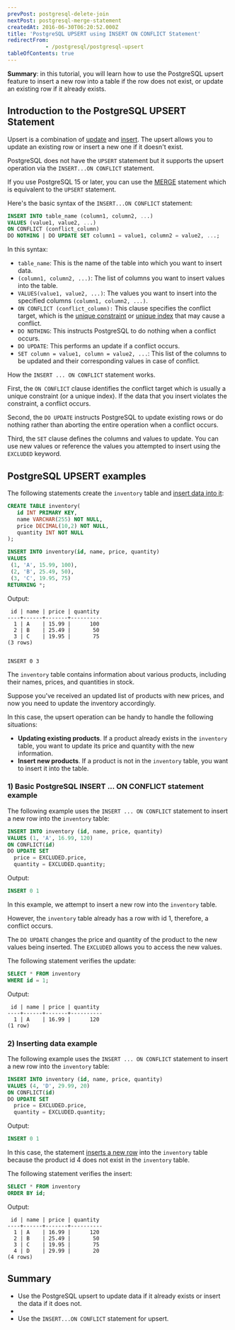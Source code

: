```yaml
---
prevPost: postgresql-delete-join
nextPost: postgresql-merge-statement
createdAt: 2016-06-30T06:20:52.000Z
title: 'PostgreSQL UPSERT using INSERT ON CONFLICT Statement'
redirectFrom: 
            - /postgresql/postgresql-upsert
tableOfContents: true
---
```


**Summary**: in this tutorial, you will learn how to use the PostgreSQL upsert feature to insert a new row into a table if the row does not exist, or update an existing row if it already exists.

## Introduction to the PostgreSQL UPSERT Statement

Upsert is a combination of [update](/postgresql/postgresql-update) and [insert](/postgresql/postgresql-tutorial/postgresql-insert). The upsert allows you to update an existing row or insert a new one if it doesn't exist.

PostgreSQL does not have the `UPSERT` statement but it supports the upsert operation via the `INSERT...ON CONFLICT` statement.

If you use PostgreSQL 15 or later, you can use the [MERGE](/postgresql/postgresql-merge) statement which is equivalent to the `UPSERT` statement.

Here's the basic syntax of the `INSERT...ON CONFLICT` statement:

```sql
INSERT INTO table_name (column1, column2, ...)
VALUES (value1, value2, ...)
ON CONFLICT (conflict_column)
DO NOTHING | DO UPDATE SET column1 = value1, column2 = value2, ...;
```

In this syntax:

- `table_name`: This is the name of the table into which you want to insert data.
- `(column1, column2, ...)`: The list of columns you want to insert values into the table.
- `VALUES(value1, value2, ...)`: The values you want to insert into the specified columns `(column1, column2, ...)`.
- `ON CONFLICT (conflict_column):` This clause specifies the conflict target, which is the [unique constraint](/postgresql/postgresql-unique-constraint) or [unique index](/postgresql/postgresql-indexes/postgresql-unique-index) that may cause a conflict.
- `DO NOTHING`: This instructs PostgreSQL to do nothing when a conflict occurs.
- `DO UPDATE`: This performs an update if a conflict occurs.
- `SET column = value1, column = value2, ...`: This list of the columns to be updated and their corresponding values in case of conflict.

How the `INSERT ... ON CONFLICT` statement works.

First, the `ON CONFLICT` clause identifies the conflict target which is usually a unique constraint (or a unique index). If the data that you insert violates the constraint, a conflict occurs.

Second, the `DO UPDATE` instructs PostgreSQL to update existing rows or do nothing rather than aborting the entire operation when a conflict occurs.

Third, the `SET` clause defines the columns and values to update. You can use new values or reference the values you attempted to insert using the `EXCLUDED` keyword.

## PostgreSQL UPSERT examples

The following statements create the `inventory` table and [insert data into it](/postgresql/postgresql-insert):

```sql
CREATE TABLE inventory(
   id INT PRIMARY KEY,
   name VARCHAR(255) NOT NULL,
   price DECIMAL(10,2) NOT NULL,
   quantity INT NOT NULL
);

INSERT INTO inventory(id, name, price, quantity)
VALUES
 (1, 'A', 15.99, 100),
 (2, 'B', 25.49, 50),
 (3, 'C', 19.95, 75)
RETURNING *;
```

Output:

```
 id | name | price | quantity
----+------+-------+----------
  1 | A    | 15.99 |      100
  2 | B    | 25.49 |       50
  3 | C    | 19.95 |       75
(3 rows)


INSERT 0 3
```

The `inventory` table contains information about various products, including their names, prices, and quantities in stock.

Suppose you've received an updated list of products with new prices, and now you need to update the inventory accordingly.

In this case, the upsert operation can be handy to handle the following situations:

- **Updating existing products**. If a product already exists in the `inventory` table, you want to update its price and quantity with the new information.
- **Insert new products**. If a product is not in the `inventory` table, you want to insert it into the table.

### 1) Basic PostgreSQL INSERT ... ON CONFLICT statement example

The following example uses the `INSERT ... ON CONFLICT` statement to insert a new row into the `inventory` table:

```sql
INSERT INTO inventory (id, name, price, quantity)
VALUES (1, 'A', 16.99, 120)
ON CONFLICT(id)
DO UPDATE SET
  price = EXCLUDED.price,
  quantity = EXCLUDED.quantity;
```

Output:

```sql
INSERT 0 1
```

In this example, we attempt to insert a new row into the `inventory` table.

However, the `inventory` table already has a row with id 1, therefore, a conflict occurs.

The `DO UPDATE` changes the price and quantity of the product to the new values being inserted. The `EXCLUDED` allows you to access the new values.

The following statement verifies the update:

```sql
SELECT * FROM inventory
WHERE id = 1;
```

Output:

```
 id | name | price | quantity
----+------+-------+----------
  1 | A    | 16.99 |      120
(1 row)
```

### 2) Inserting data example

The following example uses the `INSERT ... ON CONFLICT` statement to insert a new row into the `inventory` table:

```sql
INSERT INTO inventory (id, name, price, quantity)
VALUES (4, 'D', 29.99, 20)
ON CONFLICT(id)
DO UPDATE SET
  price = EXCLUDED.price,
  quantity = EXCLUDED.quantity;
```

Output:

```sql
INSERT 0 1
```

In this case, the statement [inserts a new row](/postgresql/postgresql-python/insert) into the `inventory` table because the product id 4 does not exist in the `inventory` table.

The following statement verifies the insert:

```sql
SELECT * FROM inventory
ORDER BY id;
```

Output:

```
 id | name | price | quantity
----+------+-------+----------
  1 | A    | 16.99 |      120
  2 | B    | 25.49 |       50
  3 | C    | 19.95 |       75
  4 | D    | 29.99 |       20
(4 rows)
```

## Summary

- Use the PostgreSQL upsert to update data if it already exists or insert the data if it does not.
-
- Use the `INSERT...ON CONFLICT` statement for upsert.
